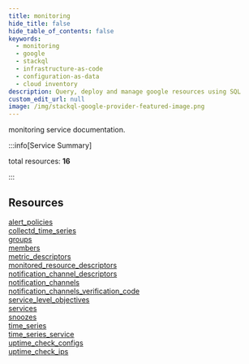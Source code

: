```yaml
---
title: monitoring
hide_title: false
hide_table_of_contents: false
keywords:
  - monitoring
  - google
  - stackql
  - infrastructure-as-code
  - configuration-as-data
  - cloud inventory
description: Query, deploy and manage google resources using SQL
custom_edit_url: null
image: /img/stackql-google-provider-featured-image.png
---
```


monitoring service documentation.

:::info[Service Summary]

total resources: __16__  

:::

## Resources
<div class="row">
<div class="providerDocColumn">
<a href="/services/monitoring/alert_policies/">alert_policies</a><br />
<a href="/services/monitoring/collectd_time_series/">collectd_time_series</a><br />
<a href="/services/monitoring/groups/">groups</a><br />
<a href="/services/monitoring/members/">members</a><br />
<a href="/services/monitoring/metric_descriptors/">metric_descriptors</a><br />
<a href="/services/monitoring/monitored_resource_descriptors/">monitored_resource_descriptors</a><br />
<a href="/services/monitoring/notification_channel_descriptors/">notification_channel_descriptors</a><br />
<a href="/services/monitoring/notification_channels/">notification_channels</a>
</div>
<div class="providerDocColumn">
<a href="/services/monitoring/notification_channels_verification_code/">notification_channels_verification_code</a><br />
<a href="/services/monitoring/service_level_objectives/">service_level_objectives</a><br />
<a href="/services/monitoring/services/">services</a><br />
<a href="/services/monitoring/snoozes/">snoozes</a><br />
<a href="/services/monitoring/time_series/">time_series</a><br />
<a href="/services/monitoring/time_series_service/">time_series_service</a><br />
<a href="/services/monitoring/uptime_check_configs/">uptime_check_configs</a><br />
<a href="/services/monitoring/uptime_check_ips/">uptime_check_ips</a>
</div>
</div>